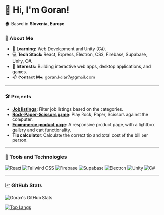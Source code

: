 # 👋 Hi, I'm Goran! 
🏠 Based in **Slovenia, Europe**

### 🌱 About Me
- 🚀 **Learning:** Web Development and Unity (C#).
- 💻 **Tech Stack:** React, Express, Electron, CSS, Firebase, Supabase,  Unity, C#.
- 🎯 **Interests:** Building interactive web apps, desktop applications, and games.
- 📫 **Contact Me:** [goran.kolar7@gmail.com](mailto:goran.kolar7@gmail.com)

---

### 🛠️ Projects
- **[Job listings](https://github.com/GoranK89/job-listings-with-filtering)**: Filter job listings based on the categories.
- **[Rock-Paper-Scissors game](https://github.com/GoranK89/rock-paper-scissors-master)**: Play Rock, Paper, Scissors against the computer.
- **[Ecommerce product page](https://github.com/GoranK89/ecommerce-product-page-main)**: A responsive product page, with a lightbox gallery and cart functionality.
- **[Tip calculator](https://github.com/GoranK89/tip-calculator-app-main)**: Calculate the correct tip and total cost of the bill per person.

---

### 🧰 Tools and Technologies
![React](https://img.shields.io/badge/React-61DAFB?style=for-the-badge&logo=react&logoColor=black)
![Tailwind CSS](https://img.shields.io/badge/Tailwind_CSS-38B2AC?style=for-the-badge&logo=tailwind-css&logoColor=white)
![Firebase](https://img.shields.io/badge/Firebase-FFCA28?style=for-the-badge&logo=firebase&logoColor=black)
![Supabase](https://img.shields.io/badge/Supabase-3ECF8E?style=for-the-badge&logo=supabase&logoColor=black)
![Electron](https://img.shields.io/badge/Electron-47848F?style=for-the-badge&logo=electron&logoColor=white)
![Unity](https://img.shields.io/badge/Unity-100000?style=for-the-badge&logo=unity&logoColor=white)
![C#](https://img.shields.io/badge/C%23-239120?style=for-the-badge&logo=csharp&logoColor=white)

---

### 📈 GitHub Stats
![Goran's GitHub Stats](https://github-readme-stats.vercel.app/api?username=goran-kolar&show_icons=true&theme=radical)


[![Top Langs](https://github-readme-stats.vercel.app/api/top-langs/?username=GoranK89)]([https://github.com/GoranK89/GoranK89/edit/main/README.md])

<!---
GoranK89/GoranK89 is a ✨ special ✨ repository because its `README.md` (this file) appears on your GitHub profile.
You can click the Preview link to take a look at your changes.
--->
